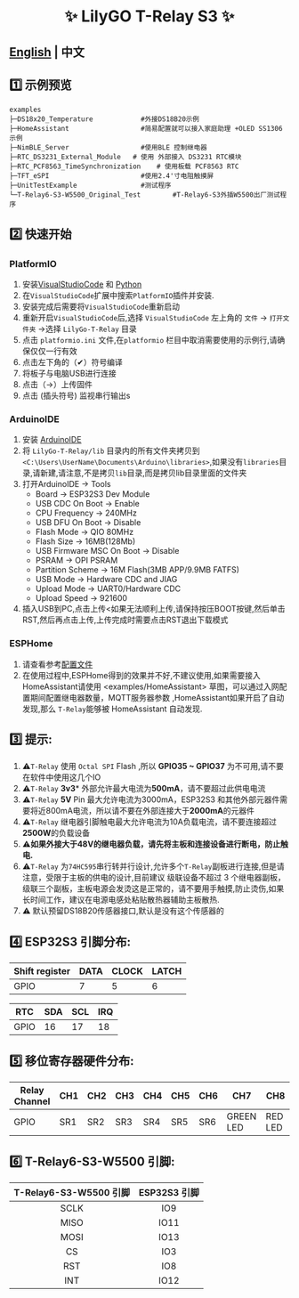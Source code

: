 <!--
 * @Description: None
 * @version: V1.0.0
 * @Author: None
 * @Date: 2024-05-29 14:38:46
 * @LastEditors: LILYGO_L
 * @LastEditTime: 2024-05-29 16:53:51
 * @License: GPL 3.0
-->



<h1 align = "center">✨ LilyGO T-Relay S3 ✨</h1>

## **[English](README.MD) | 中文**


## 1️⃣ 示例预览

```
examples 
├─DS18x20_Temperature            #外接DS18B20示例     
├─HomeAssistant                  #简易配置就可以接入家庭助理 +OLED SS1306  示例
├─NimBLE_Server                  #使用BLE 控制继电器        
├─RTC_DS3231_External_Module   # 使用 外部接入 DS3231 RTC模块
├─RTC_PCF8563_TimeSynchronization    # 使用板载 PCF8563 RTC 
├─TFT_eSPI                       #使用2.4'寸电阻触摸屏 
├─UnitTestExample                #测试程序     
└─T-Relay6-S3-W5500_Original_Test        #T-Relay6-S3外插W5500出厂测试程序     

```


## 2️⃣ 快速开始

### PlatformIO

1. 安装[VisualStudioCode](https://code.visualstudio.com/) 和 [Python](https://www.python.org/)
2. 在`VisualStudioCode`扩展中搜索`PlatformIO`插件并安装.
3. 安装完成后需要将`VisualStudioCode`重新启动
4. 重新开启`VisualStudioCode`后,选择 `VisualStudioCode` 左上角的 `文件` -> `打开文件夹` ->选择 `LilyGo-T-Relay` 目录
5. 点击 `platformio.ini` 文件,在`platformio` 栏目中取消需要使用的示例行,请确保仅仅一行有效
6. 点击左下角的（✔）符号编译
7. 将板子与电脑USB进行连接
8. 点击（→）上传固件
9. 点击 (插头符号) 监视串行输出s


### ArduinoIDE


1. 安装 [ArduinoIDE](https://www.arduino.cc/en/software)
2. 将 `LilyGo-T-Relay/lib` 目录内的所有文件夹拷贝到`<C:\Users\UserName\Documents\Arduino\libraries>`,如果没有`libraries`目录,请新建,请注意,不是拷贝`lib`目录,而是拷贝lib目录里面的文件夹
3. 打开ArduinoIDE -> Tools 
   - Board -> ESP32S3 Dev Module
   - USB CDC On Boot -> Enable
   - CPU Frequency -> 240MHz
   - USB DFU On Boot -> Disable
   - Flash Mode -> QIO 80MHz
   - Flash Size -> 16MB(128Mb)
   - USB Firmware MSC On Boot -> Disable
   - PSRAM -> OPI PSRAM
   - Partition Scheme -> 16M Flash(3MB APP/9.9MB FATFS)
   - USB Mode -> Hardware CDC and JIAG
   - Upload Mode -> UART0/Hardware CDC
   - Upload Speed -> 921600
4. 插入USB到PC,点击上传<如果无法顺利上传,请保持按压BOOT按键,然后单击RST,然后再点击上传,上传完成时需要点击RST退出下载模式

### ESPHome

1. 请查看参考[配置文件](./esphome/relay.yaml)
2. 在使用过程中,ESPHome得到的效果并不好,不建议使用,如果需要接入HomeAssistant请使用 <examples/HomeAssistant> 草图，可以通过入网配置期间配置继电器数量，MQTT服务器参数 ,HomeAssistant如果开启了自动发现,那么 `T-Relay`能够被 HomeAssistant 自动发现.



## 3️⃣ 提示:

1. ⚠`T-Relay` 使用 `Octal SPI` Flash ,所以 **GPIO35 ~ GPIO37** 为不可用,请不要在软件中使用这几个IO
2. ⚠`T-Relay` **3v3*** 外部允许最大电流为**500mA**，请不要超过此供电电流
3. ⚠`T-Relay` **5V** Pin 最大允许电流为3000mA，ESP32S3 和其他外部元器件需要将近800mA电流，所以请不要在外部连接大于**2000mA**的元器件
4. ⚠`T-Relay` 继电器引脚触电最大允许电流为10A负载电流，请不要连接超过**2500W**的负载设备
5. ⚠**如果外接大于48V的继电器负载，请先将主板和连接设备进行断电，防止触电.**
6. ⚠`T-Relay` 为`74HC595`串行转并行设计,允许多个`T-Relay`副板进行连接,但是请注意，受限于主板的供电的设计,目前建议 级联设备不超过 3 个继电器副板，级联三个副板，主板电源会发烫这是正常的，请不要用手触摸,防止烫伤,如果长时间工作，建议在电源电感处粘贴散热器辅助主板散热.
7. ⚠ 默认预留DS18B20传感器接口,默认是没有这个传感器的


## 4️⃣ ESP32S3 引脚分布:

| Shift register | DATA | CLOCK | LATCH |
| -------------- | ---- | ----- | ----- |
| GPIO           | 7    | 5     | 6     |

| RTC  | SDA | SCL | IRQ |
| ---- | --- | --- | --- |
| GPIO | 16  | 17  | 18  |

## 5️⃣ 移位寄存器硬件分布:

| Relay Channel | CH1 | CH2 | CH3 | CH4 | CH5 | CH6 | CH7       | CH8     |
| ------------- | --- | --- | --- | --- | --- | --- | --------- | ------- |
| GPIO          | SR1 | SR2 | SR3 | SR4 | SR5 | SR6 | GREEN LED | RED LED |

## 6️⃣ T-Relay6-S3-W5500 引脚:

| T-Relay6-S3-W5500 引脚  | ESP32S3 引脚|
| :------------------: | :------------------:|
| SCLK         | IO9       |
| MISO         | IO11       |
| MOSI         | IO13       |
| CS         | IO3       |
| RST         | IO8       |
| INT         | IO12       |


